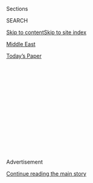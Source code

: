 <div id="app">

<div>

<div>

<div>

<div class="NYTAppHideMasthead css-1q2w90k e1suatyy0">

<div class="section css-ui9rw0 e1suatyy2">

<div class="css-eph4ug er09x8g0">

<div class="css-6n7j50">

</div>

<span class="css-1dv1kvn">Sections</span>

<div class="css-10488qs">

<span class="css-1dv1kvn">SEARCH</span>

</div>

[Skip to content](#site-content)[Skip to site index](#site-index)

</div>

<div id="masthead-section-label" class="css-1wr3we4 eaxe0e00">

[Middle
East](https://www.nytimes3xbfgragh.onion/section/world/middleeast)

</div>

<div class="css-10698na e1huz5gh0">

</div>

</div>

<div id="masthead-bar-one" class="section hasLinks css-15hmgas e1csuq9d3">

<div class="css-uqyvli e1csuq9d0">

</div>

<div class="css-1uqjmks e1csuq9d1">

</div>

<div class="css-9e9ivx">

[](https://myaccount.nytimes3xbfgragh.onion/auth/login?response_type=cookie&client_id=vi)

</div>

<div class="css-1bvtpon e1csuq9d2">

[Today’s
Paper](https://www.nytimes3xbfgragh.onion/section/todayspaper)

</div>

</div>

</div>

</div>

<div data-aria-hidden="false">

<div id="site-content" data-role="main">

<div>

<div class="css-1aor85t" style="opacity:0.000000001;z-index:-1;visibility:hidden">

<div class="css-1hqnpie">

<div class="css-epjblv">

<span class="css-17xtcya">[Middle
East](/section/world/middleeast)</span><span class="css-x15j1o">|</span><span class="css-fwqvlz">Rebuffing
Israel, U.S. Allows Censure Over
Settlements</span>

</div>

<div class="css-k008qs">

<div class="css-1iwv8en">

<span class="css-18z7m18"></span>

<div>

</div>

</div>

<span class="css-1n6z4y">https://nyti.ms/2hgkJPX</span>

<div class="css-1705lsu">

<div class="css-4xjgmj">

<div class="css-4skfbu" data-role="toolbar" data-aria-label="Social Media Share buttons, Save button, and Comments Panel with current comment count" data-testid="share-tools">

  - 
  - 
  - 
  - 
    
    <div class="css-6n7j50">
    
    </div>

  - 
  - 

</div>

</div>

</div>

</div>

</div>

</div>

<div class="css-13pd83m">

</div>

<div id="top-wrapper" class="css-1sy8kpn">

<div id="top-slug" class="css-l9onyx">

Advertisement

</div>

[Continue reading the main
story](#after-top)

<div class="ad top-wrapper" style="text-align:center;height:100%;display:block;min-height:250px">

<div id="top" class="place-ad" data-position="top" data-size-key="top">

</div>

</div>

<div id="after-top">

</div>

</div>

<div id="sponsor-wrapper" class="css-1hyfx7x">

<div id="sponsor-slug" class="css-19vbshk">

Supported by

</div>

[Continue reading the main
story](#after-sponsor)

<div id="sponsor" class="ad sponsor-wrapper" style="text-align:center;height:100%;display:block">

</div>

<div id="after-sponsor">

</div>

</div>

<div class="css-1vkm6nb ehdk2mb0">

# Rebuffing Israel, U.S. Allows Censure Over Settlements

</div>

![<span class="css-16f3y1r e13ogyst0">After the United States chose to
abstain from the vote, the United Nations Security Council passed a
resolution demanding that Israel end settlement construction in occupied
Palestinian territory. Applause erupted in the room after the draft
resolution was
passed.</span><span class="css-cch8ym"><span class="css-1dv1kvn">Credit</span><span class="css-cnj6d5 e1z0qqy90" itemprop="copyrightHolder"><span class="css-1ly73wi e1tej78p0">Credit...</span><span>Justin
Lane/European Pressphoto
Agency</span></span></span>](https://static01.graylady3jvrrxbe.onion/images/2016/12/24/world/24NATIONS/24NATIONS-videoSixteenByNineJumbo1600.jpg)

<div class="css-xt80pu e12qa4dv0">

<div class="css-18e8msd">

<div class="css-vp77d3 epjyd6m0">

<div class="css-1baulvz">

By [<span class="css-1baulvz" itemprop="name">Somini
Sengupta</span>](http://www.nytimes3xbfgragh.onion/by/somini-sengupta)
and [<span class="css-1baulvz last-byline" itemprop="name">Rick
Gladstone</span>](https://www.nytimes3xbfgragh.onion/by/rick-gladstone)

</div>

</div>

  - Dec. 23,
    2016

  - 
    
    <div class="css-4xjgmj">
    
    <div class="css-d8bdto" data-role="toolbar" data-aria-label="Social Media Share buttons, Save button, and Comments Panel with current comment count" data-testid="share-tools">
    
      - 
      - 
      - 
      - 
        
        <div class="css-6n7j50">
        
        </div>
    
      - 
      - 
    
    </div>
    
    </div>

</div>

</div>

<div class="section meteredContent css-1r7ky0e" name="articleBody" itemprop="articleBody">

<div class="css-1fanzo5 StoryBodyCompanionColumn">

<div class="css-53u6y8">

UNITED NATIONS — Defying extraordinary pressure from President-elect
Donald J. Trump and furious lobbying by Israel, the Obama administration
on Friday allowed the [United Nations Security
Council](http://www.un.org/en/sc/) to adopt a resolution that condemned
Israeli settlement construction.

The administration’s decision not to veto the measure reflected its
accumulated frustration over Israeli settlements. The American
abstention on the vote also broke a longstanding policy of shielding
Israel from action at the United Nations that described the settlements
as illegal.

While the resolution is not expected to have any practical impact on the
ground, it is regarded as a major rebuff to Israel, one that could
increase its isolation over the paralyzed peace process with Israel’s
Palestinian neighbors, who have sought to establish their own state on
territory held by Israel.

Applause broke out in the 15-member Security Council’s chambers after
the vote on the measure, which passed 14 to 0, with the United States
ambassador, Samantha Power, raising her hand as the lone abstention.
Israel’s ambassador, Danny Danon, denounced the measure, and castigated
the council members who had approved it.

</div>

</div>

<div class="css-1fanzo5 StoryBodyCompanionColumn">

<div class="css-53u6y8">

“Would you ban the French from building in Paris?” he told them.

The resolution describes the settlement building as a “major obstacle”
to peace and demands that Israel stop the construction, which most the
world regards as illegal.

Prime Minister Benjamin Netanyahu of Israel, who had scrambled in recent
days to stop the measure from coming to a vote, issued a blistering
denunciation afterward.

“Israel rejects this shameful anti-Israel resolution at the U.N. and
will not abide by its terms,” Mr. Netanyahu said in a statement. “At a
time when the Security Council does nothing to stop the slaughter of
half a million people in Syria, it disgracefully gangs up on the one
true democracy in the Middle East, Israel, and calls the Western Wall
‘occupied territory.’ ”

Mr. Netanyahu immediately retaliated against two of the countries that
sponsored the resolution. He ordered Israel’s ambassadors to New Zealand
and Senegal to return home for consultations, canceled a planned visit
to Israel next month by Senegal’s foreign minister and cut off all aid
programs to Senegal.

The vote came a day after [Mr. Trump personally
intervened](https://www.nytimes3xbfgragh.onion/2016/12/22/world/middleeast/donald-trump-united-nations-israel-settlements.html)
to keep the measure, which had been originally proposed by Egypt, from
coming up for a vote on Thursday, as scheduled. Mr. Trump’s aides said
he had spoken to Mr. Netanyahu. Both men also spoke to the Egyptian
president, Abdel Fattah el-Sisi. Egypt postponed the vote under what
that country’s United Nations ambassador called intense pressure.

</div>

</div>

<div class="css-1fanzo5 StoryBodyCompanionColumn">

<div class="css-53u6y8">

But in a show of mounting exasperation, four other countries on the
Security Council — Malaysia, New Zealand, Senegal and Venezuela — all of
them relatively powerless temporary members with rotating two-year
seats, snatched the resolution away from Egypt and put it up for a vote
Friday.  

</div>

</div>

<div class="css-1sngw6j">

[](https://www.nytimes3xbfgragh.onion/interactive/2016/12/23/world/middleeast/document-security-council-draft-resolution-israel.html)

<div class="css-1eoytci">

![](https://static01.graylady3jvrrxbe.onion/images/2016/12/23/world/middleeast/image-MEPP-Draft-21-12/image-MEPP-Draft-21-12-square640.gif)

</div>

<div class="css-1rha1bf">

## U.N. Security Council Draft Resolution on the Middle East Peace Process

A United Nations Security Council draft resolution condemning Israel’s
settlement building.

</div>

</div>

<div class="css-1fanzo5 StoryBodyCompanionColumn">

<div class="css-53u6y8">

The Obama administration has been highly critical of Israel’s settlement
building, describing it as an impediment to a two-state solution in the
Israeli-Palestinian conflict that has long been the official United
States position, regardless of the party in power.

Mr. Trump, who had urged the administration to veto the resolution, has
made clear that he will take a far more sympathetic approach to Israel
when his administration assumes office on Jan. 20.

Mr. Trump’s comments on the resolution amounted to his most direct
intervention on United States foreign policy during his transition to
power. Minutes after the Security Council vote was announced, Mr. Trump
made his anger known in a [Twitter
posting](https://twitter.com/realDonaldTrump/status/812390964740427776),
saying: “As to the U.N., things will be different after Jan. 20th.”

</div>

</div>

<div class="css-cfo9c3">

</div>

<div class="css-1fanzo5 StoryBodyCompanionColumn">

<div class="css-53u6y8">

A range of senators and congressmen from both parties also denounced the
resolution, a reflection of the deep loyalty to Israel shared by
Democrats and Republicans. Senator Chuck Schumer of New York said, “It
is extremely frustrating, disappointing and confounding that the
administration has failed to veto this
resolution.”

</div>

</div>

<div class="css-79elbk" data-testid="photoviewer-wrapper">

<div class="css-z3e15g" data-testid="photoviewer-wrapper-hidden">

</div>

<div class="css-1a48zt4 ehw59r15" data-testid="photoviewer-children">

![<span class="css-16f3y1r e13ogyst0" data-aria-hidden="true">Construction
at an Israeli settlement in the West Bank in
2015.</span><span class="css-cnj6d5 e1z0qqy90" itemprop="copyrightHolder"><span class="css-1ly73wi e1tej78p0">Credit...</span><span>Tomas
Munita for The New York
Times</span></span>](https://static01.graylady3jvrrxbe.onion/images/2016/12/23/world/23Nations2/23Nations2-articleLarge.jpg?quality=75&auto=webp&disable=upscale)

</div>

</div>

<div class="css-1fanzo5 StoryBodyCompanionColumn">

<div class="css-53u6y8">

Senator Lindsey Graham of South Carolina, who oversees a subcommittee
that oversees United Nations funding by the United States,
[threatened](http://www.lgraham.senate.gov/public/index.cfm/press-releases?ID=3D8C552F-EE98-4A25-942E-5B389F2695F2)
to take steps that could “suspend or significantly reduce” that
financing.

Reaction to the resolution also illustrated fissures among American Jews
regarding Israeli policy. Some, like the World Jewish Congress and
[American Jewish
Committee](http://www.ajc.org/site/apps/nlnet/content3.aspx?c=7oJILSPwFfJSG&b=9302337&ct=14976765&notoc=1),
called the resolution a one-sided measure that would not help the peace
process. Ronald S. Lauder, president of the World Jewish Congress, said
in a
[statement](http://www.worldjewishcongress.org/en/news/wjc-president-lauder-dismayed-by-un-security-council-resolution-on-israeli-settlements-calls-us-choice-not-to-veto-disconcerting-an-unfortunate-12-5-2016):
“It is also disconcerting and unfortunate that the United States,
Israel’s greatest ally, chose to abstain rather than veto this
counterproductive text.”

Other groups that have grown increasingly critical of the Israeli
government’s approach to the peace process applauded the resolution and
the Obama administration’s decision not to block it.

J Street, a Washington-based organization that advocates a two-state
solution,
[said](http://jstreet.org/press-releases/j-street-welcomes-us-abstention-unsc-resolution/#.WF2d7X35PZw)
the resolution “conveys the overwhelming support of the international
community, including Israel’s closest friends and allies, for the
two-state solution, and their deep concern over the deteriorating status
quo between Israelis and Palestinians and the lack of meaningful
progress toward peace.”

Ms. Power, the United States ambassador, portrayed the abstention as
consistent with the American disapproval of settlement-building, but she
also criticized countries at the United Nations for treating Israel
unfairly. She said the United States remained committed to its
“steadfast support” for Israel and reminded the council that Israel
received an enormous amount of American military aid.

Ms. Power said the United States chose not to veto the resolution, as it
had done to a similar measure [under Mr. Obama
in 2011](http://www.nytimes3xbfgragh.onion/2011/02/19/world/middleeast/19nations.html),
because settlement building had accelerated so much that it had put the
two-state solution in jeopardy, and because the peace process had gone
nowhere.

</div>

</div>

<div class="css-1fanzo5 StoryBodyCompanionColumn">

<div class="css-53u6y8">

“Today the Security Council reaffirmed its established consensus that
settlements have no legal validity,” she said. “The United States has
been sending a message that settlements must stop privately and publicly
for nearly five decades.”

She also rebuked Palestinian leaders for “too often” failing to condemn
violence against Israeli civilians. But she directed a portion of her
remarks to Mr. Netanyahu, whose relations with the Obama administration
have never been warm.

“One cannot simultaneously champion expanding Israeli settlements and
champion a viable two-state solution that would end the conflict,” she
said, arguing that the settlements have undermined Israel’s security.

Israel’s ambassador, Mr. Danon, who had exhorted the American delegation
to block the measure, expressed his anger in a statement that looked
forward to a change in policy under Mr. Trump.

“It was to be expected that Israel’s greatest ally would act in
accordance with the values that we share and that they would have vetoed
this disgraceful resolution,” he said.

Riyad Mansour, the Palestinian ambassador to the United Nations,
welcomed the resolution’s adoption but tempered his approval with a
warning. “In reality, today’s action may be too little too late,” he
said. “After years of allowing the law to be trampled and the situation
to spiral downward, today’s resolution may rightly be seen as a last
attempt to preserve the two-state solution and revive the path for
peace.”

The resolution condemned Israeli housing construction in East Jerusalem
and the occupied West Bank as a “flagrant violation under international
law” that was “dangerously imperiling the viability” of a future peace
settlement establishing a
[Palestinian](http://topics.nytimes3xbfgragh.onion/top/reference/timestopics/subjects/p/palestinians/index.html?inline=nyt-classifier "More articles about Palestinians.")
state.

</div>

</div>

<div class="css-1fanzo5 StoryBodyCompanionColumn">

<div class="css-53u6y8">

The resolution also included a nod to Israel and its backers by
condemning “all acts of violence against civilians, including acts of
terror, as well as all acts of provocation, incitement and destruction.”
That language is diplomatic scolding aimed at Palestinian leaders, whom
Israel accuses of encouraging attacks on Israeli civilians.

Hamas, the Palestinian group that controls the Gaza Strip and is deemed
a terrorist organization by the United States and Israel, expressed
appreciation to the Security Council. “We praise the countries that
voted for the resolution,” said Hazem Kassem, a spokesman for the group.
“We emphasize the need to turn such a resolution into action, not only
to halt settlements but to eradicate Israel’s occupation in all its
forms.”

</div>

</div>

</div>

<div>

</div>

<div>

</div>

<div>

</div>

<div>

<div id="bottom-wrapper" class="css-1ede5it">

<div id="bottom-slug" class="css-l9onyx">

Advertisement

</div>

[Continue reading the main
story](#after-bottom)

<div id="bottom" class="ad bottom-wrapper" style="text-align:center;height:100%;display:block;min-height:90px">

</div>

<div id="after-bottom">

</div>

</div>

</div>

</div>

</div>

## Site Index

<div>

</div>

## Site Information Navigation

  - [© <span>2020</span> <span>The New York Times
    Company</span>](https://help.nytimes3xbfgragh.onion/hc/en-us/articles/115014792127-Copyright-notice)

<!-- end list -->

  - [NYTCo](https://www.nytco.com/)
  - [Contact
    Us](https://help.nytimes3xbfgragh.onion/hc/en-us/articles/115015385887-Contact-Us)
  - [Work with us](https://www.nytco.com/careers/)
  - [Advertise](https://nytmediakit.com/)
  - [T Brand Studio](http://www.tbrandstudio.com/)
  - [Your Ad
    Choices](https://www.nytimes3xbfgragh.onion/privacy/cookie-policy#how-do-i-manage-trackers)
  - [Privacy](https://www.nytimes3xbfgragh.onion/privacy)
  - [Terms of
    Service](https://help.nytimes3xbfgragh.onion/hc/en-us/articles/115014893428-Terms-of-service)
  - [Terms of
    Sale](https://help.nytimes3xbfgragh.onion/hc/en-us/articles/115014893968-Terms-of-sale)
  - [Site
    Map](https://spiderbites.nytimes3xbfgragh.onion)
  - [Help](https://help.nytimes3xbfgragh.onion/hc/en-us)
  - [Subscriptions](https://www.nytimes3xbfgragh.onion/subscription?campaignId=37WXW)

</div>

</div>

</div>

</div>
